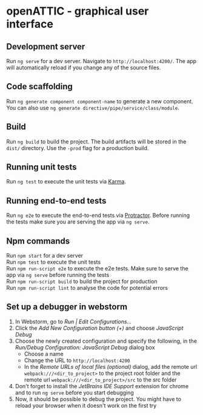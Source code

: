 # openATTIC - graphical user interface

## Development server
Run `ng serve` for a dev server. Navigate to `http://localhost:4200/`. The app will automatically reload if you change any of the source files.

## Code scaffolding

Run `ng generate component component-name` to generate a new component. You can also use `ng generate directive/pipe/service/class/module`.

## Build

Run `ng build` to build the project. The build artifacts will be stored in the `dist/` directory. Use the `-prod` flag for a production build.

## Running unit tests

Run `ng test` to execute the unit tests via [Karma](https://karma-runner.github.io).

## Running end-to-end tests

Run `ng e2e` to execute the end-to-end tests via [Protractor](http://www.protractortest.org/).
Before running the tests make sure you are serving the app via `ng serve`.

## Npm commands

Run `npm start` for a dev server<br>
Run `npm test` to execute the unit tests<br>
Run `npm run-script e2e` to execute the e2e tests. Make sure to serve the app via `ng serve` before running the tests<br>
Run `npm run-script build` to build the project for production<br>
Run `npm run-script lint` to analyse the code for potential errors<br>

## Set up a debugger in webstorm

1. In Webstorm, go to _Run | Edit Configurations..._
2. Click the _Add New Configuration button (+)_ and choose _JavaScript Debug_
3. Choose the newly created configuration and specify the following, in the _Run/Debug Configuration: JavaScript Debug_ dialog box
    * Choose a name
    * Change the URL to `http://localhost:4200`
    * In the _Remote URLs of local files (optional)_ dialog, add the remote url `webpack:///<dir_to_project>` to the project root folder
    and the remote url `webpack:///<dir_to_project>/src` to the src folder
4. Don't forget to install the _JetBrains IDE Support_ extension for chrome and to run `ng serve` before you start debugging
5. Now, it should be possible to debug the project. You might have to reload your browser when it doesn't work on the first try